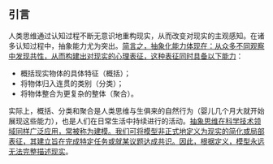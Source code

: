 ## 引言

人类思维通过认知过程不断无意识地重构现实，从而改变对现实的主观感知。在诸多认知过程中，抽象能力尤为突出。<ins>简言之，抽象化能力体现在：从众多不同观察中发现共性，从而构建出对现实的心理表征，这种表征同时具备以下能力</ins>：
- 概括现实物体的具体特征（概括）；
- 将物体归入连贯的类别（分类）；
- 将物体整合为更复杂的整体（聚合）。

实际上，概括、分类和聚合是人类思维与生俱来的自然行为（婴儿几个月大就开始展现这些能力），也是人们在日常生活中持续进行的活动。<ins>抽象思维在科学技术领域同样广泛应用，常被称为建模。我们可将模型非正式地定义为现实的简化或局部表征，其建立旨在完成特定任务或就某议题达成共识。因此，根据定义，模型永远无法完整描述现实</ins>。
